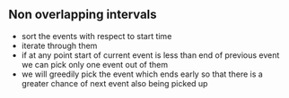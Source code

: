 ## Non overlapping intervals

- sort the events with respect to start time
- iterate through them
- if at any point start of current event is less than end of previous event we can pick only one event out of them
- we will greedily pick the event which ends early so that there is a greater chance of next event also being picked up